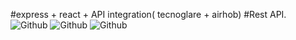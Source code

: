 #express + react + API integration( tecnoglare + airhob)
#Rest API.
![Github](https://github.com/wardnsour/node_booking_api_integration/blob/master/images/1.jpg)
![Github](https://github.com/wardnsour/node_booking_api_integration/blob/master/images/2.png)
![Github](https://github.com/wardnsour/node_booking_api_integration/blob/master/images/3.png)
